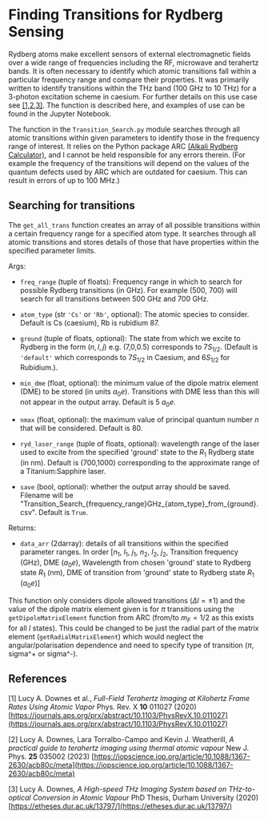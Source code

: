 # Finding Transitions for Rydberg Sensing

Rydberg atoms make excellent sensors of external electromagnetic fields over a wide range of frequencies including the RF, microwave and terahertz bands. It is often necessary to identify which atomic transitions fall within a particular frequency range and compare their properties. It was primarily written to identify transitions within the THz band (100 GHz to 10 THz) for a 3-photon excitation scheme in caesium. For further details on this use case see [[1,2,3]](#References). The function is described here, and examples of use can be found in the Jupyter Notebook.

The function in the `Transition_Search.py` module searches through all atomic transitions within given parameters to identify those in the frequency range of interest. It relies on the Python package ARC [(Alkali Rydberg Calculator)](https://arc-alkali-rydberg-calculator.readthedocs.io/en/latest/), and I cannot be held responsible for any errors therein. (For example the frequency of the transitions will depend on the values of the quantum defects used by ARC which are outdated for caesium. This can result in errors of up to 100 MHz.) 

## Searching for transitions

The `get_all_trans` function creates an array of all possible transitions within a certain frequency range for a specified atom type. It searches through all atomic transitions and stores details of those that have properties within the specified parameter limits.

Args:
 - `freq_range` (tuple of floats): Frequency range in which to search for possible Rydberg transitions (in GHz). For example (500, 700) will search for all transitions between 500 GHz and 700 GHz.

 - `atom_type` (str `'Cs'` or `'Rb'`, optional): The atomic species to consider. Default is Cs (caesium), Rb is rubidium 87.
 - `ground` (tuple of floats, optional): The state from which we excite to Rydberg in the form $(n,l,j)$ e.g. (7,0,0.5) corresponds to $7S_{1/2}$. (Default is `'default'` which corresponds to $7S_{1/2}$ in Caesium, and $6S_{1/2}$ for Rubidium.).
 - `min_dme` (float, optional): the minimum value of the dipole matrix element (DME) to be stored (in units $a_0 e$). Transitions with DME less than this will not appear in the output array. Default is 5 $a_0 e$.
 - `nmax` (float, optional): the maximum value of principal quantum number $n$ that will be considered. Default is 80.
 - `ryd_laser_range` (tuple of floats, optional): wavelength range of the laser used to excite from the specified 'ground' state to the $R_1$ Rydberg state (in nm). Default is (700,1000) corresponding to the approximate range of a Titanium:Sapphire laser. 
 - `save` (bool, optional): whether the output array should be saved. Filename will be "Transition_Search_{frequency_range}GHz_{atom_type}\_from_{ground}.csv". Default is `True`.
 
Returns:
 - `data_arr` (2darray): details of all transitions within the specified parameter ranges. In order [$n_1$, $l_1$, $j_1$, $n_2$, $l_2$, $j_2$, Transition frequency (GHz), DME ($a_0e$), Wavelength from chosen 'ground' state to Rydberg state $R_1$ (nm), DME of transition from 'ground' state to Rydberg state $R_1$ ($a_0e$)]
 
This function only considers dipole allowed transitions ($\Delta l = \pm1$) and the value of the dipole matrix element given is for $\pi$ transitions using the `getDipoleMatrixElement` function from ARC (from/to $m_F = 1/2$ as this exists for all $l$ states). This could be changed to be just the radial part of the matrix element (`getRadialMatrixElement`) which would neglect the angular/polarisation dependence and need to specify type of transition ($\pi$, sigma^+ or sigma^-).

## References

[1] Lucy A. Downes et al., *Full-Field Terahertz Imaging at Kilohertz Frame Rates Using Atomic Vapor* Phys. Rev. X **10** 011027 (2020) [https://journals.aps.org/prx/abstract/10.1103/PhysRevX.10.011027](https://journals.aps.org/prx/abstract/10.1103/PhysRevX.10.011027)

[2] Lucy A. Downes, Lara Torralbo-Campo and Kevin J. Weatherill, *A practical guide to terahertz imaging using thermal atomic vapour* New J. Phys. **25** 035002 (2023) [https://iopscience.iop.org/article/10.1088/1367-2630/acb80c/meta](https://iopscience.iop.org/article/10.1088/1367-2630/acb80c/meta)

[3] Lucy A. Downes, *A High-speed THz Imaging System based on THz-to-optical Conversion in Atomic Vapour* PhD Thesis, Durham University (2020) [https://etheses.dur.ac.uk/13797/](https://etheses.dur.ac.uk/13797/)
